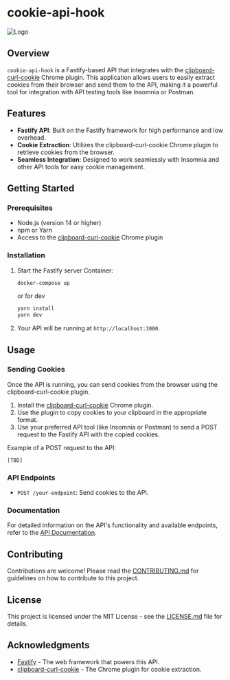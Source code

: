 # cookie-api-hook

![Logo](https://your-logo-url.com/logo.png) <!-- Optional: Add your logo here -->

## Overview

`cookie-api-hook` is a Fastify-based API that integrates with the [clipboard-curl-cookie](https://github.com/stembrino/clipboard-curl-cookie) Chrome plugin. This application allows users to easily extract cookies from their browser and send them to the API, making it a powerful tool for integration with API testing tools like Insomnia or Postman.

## Features

- **Fastify API**: Built on the Fastify framework for high performance and low overhead.
- **Cookie Extraction**: Utilizes the clipboard-curl-cookie Chrome plugin to retrieve cookies from the browser.
- **Seamless Integration**: Designed to work seamlessly with Insomnia and other API tools for easy cookie management.

## Getting Started

### Prerequisites

- Node.js (version 14 or higher)
- npm or Yarn
- Access to the [clipboard-curl-cookie](https://github.com/stembrino/clipboard-curl-cookie) Chrome plugin

### Installation

1. Start the Fastify server Container:

   ```bash
   docker-compose up
   ```

   or for dev

   ```bash
   yarn install
   yarn dev
   ```

2. Your API will be running at `http://localhost:3000`.

## Usage

### Sending Cookies

Once the API is running, you can send cookies from the browser using the clipboard-curl-cookie plugin.

1. Install the [clipboard-curl-cookie](https://github.com/stembrino/clipboard-curl-cookie) Chrome plugin.
2. Use the plugin to copy cookies to your clipboard in the appropriate format.
3. Use your preferred API tool (like Insomnia or Postman) to send a POST request to the Fastify API with the copied cookies.

Example of a POST request to the API:

```http
[TBD]
```

### API Endpoints

- `POST /your-endpoint`: Send cookies to the API.

### Documentation

For detailed information on the API's functionality and available endpoints, refer to the [API Documentation](https://github.com/stembrino/cookie-api-hook/blob/main/docs/API.md).

## Contributing

Contributions are welcome! Please read the [CONTRIBUTING.md](https://github.com/stembrino/cookie-api-hook/blob/main/CONTRIBUTING.md) for guidelines on how to contribute to this project.

## License

This project is licensed under the MIT License - see the [LICENSE.md](https://github.com/stembrino/cookie-api-hook/blob/main/LICENSE.md) file for details.

## Acknowledgments

- [Fastify](https://www.fastify.io) - The web framework that powers this API.
- [clipboard-curl-cookie](https://github.com/stembrino/clipboard-curl-cookie) - The Chrome plugin for cookie extraction.
